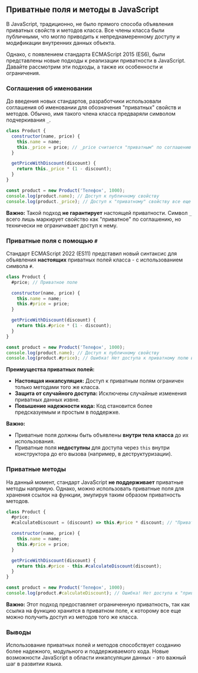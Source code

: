 ## Приватные поля и методы в JavaScript

В JavaScript, традиционно, не было прямого способа объявления приватных свойств и методов класса. Все члены класса были публичными, что могло приводить к непреднамеренному доступу и модификации внутренних данных объекта.  

Однако, с появлением стандарта ECMAScript 2015 (ES6), были представлены новые подходы к реализации приватности в JavaScript. Давайте рассмотрим эти подходы, а также их особенности и ограничения.

### Соглашения об именовании 

До введения новых стандартов, разработчики использовали соглашения об именовании для обозначения "приватных" свойств и методов. Обычно, имя такого члена класса предваряли символом подчеркивания `_`.

```javascript
class Product {
  constructor(name, price) {
    this.name = name; 
    this._price = price; // _price считается "приватным" по соглашению
  }

  getPriceWithDiscount(discount) {
    return this._price * (1 - discount);
  }
}

const product = new Product('Телефон', 1000);
console.log(product.name); // Доступ к публичному свойству
console.log(product._price); // Доступ к "приватному" свойству все еще возможен
```

**Важно:** Такой подход **не гарантирует** настоящей приватности.  Символ `_` всего лишь  маркирует свойство как "приватное" по соглашению, но технически не ограничивает доступ к нему.

### Приватные поля с помощью `#`

Стандарт ECMAScript 2022 (ES11) представил новый синтаксис для объявления **настоящих** приватных полей класса - с использованием символа `#`.

```javascript
class Product {
  #price; // Приватное поле

  constructor(name, price) {
    this.name = name; 
    this.#price = price; 
  }

  getPriceWithDiscount(discount) {
    return this.#price * (1 - discount);
  }
}

const product = new Product('Телефон', 1000);
console.log(product.name); // Доступ к публичному свойству
console.log(product.#price); // Ошибка! Нет доступа к приватному полю извне
```

**Преимущества приватных полей:**

* **Настоящая инкапсуляция:** Доступ к приватным полям ограничен только методами того же класса.
* **Защита от случайного доступа:** Исключены случайные изменения приватных данных извне.
* **Повышение надежности кода:**  Код становится более предсказуемым и простым в поддержке.

**Важно:**

* Приватные поля должны быть объявлены **внутри тела класса** до их использования.
* Приватные поля **недоступны** для доступа через `this` внутри конструктора до его вызова (например, в деструктуризации).

### Приватные методы

На данный момент, стандарт JavaScript **не поддерживает** приватные методы напрямую. Однако, можно использовать приватные поля для хранения ссылок на функции, эмулируя таким образом приватность методов.

```javascript
class Product {
  #price;
  #calculateDiscount = (discount) => this.#price * discount; // "Приватный" метод

  constructor(name, price) {
    this.name = name;
    this.#price = price; 
  }

  getPriceWithDiscount(discount) {
    return this.#price - this.#calculateDiscount(discount); 
  }
}

const product = new Product('Телефон', 1000);
console.log(product.#calculateDiscount); // Ошибка! Нет доступа к "приватному" методу
```

**Важно:** Этот подход предоставляет ограниченную приватность, так как ссылка на функцию хранится в приватном поле, к которому все еще можно получить доступ из методов того же класса.

### Выводы

Использование приватных полей и методов способствует созданию более надежного, модульного и поддерживаемого кода.  Новые возможности JavaScript в области инкапсуляции данных  -  это важный шаг в развитии языка.
